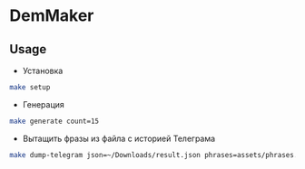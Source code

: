 # DemMaker

## Usage

- Установка
```bash
make setup 
```

- Генерация
```bash
make generate count=15 
```

- Вытащить фразы из файла с историей Телеграма
```bash
make dump-telegram json=~/Downloads/result.json phrases=assets/phrases.txt
```
